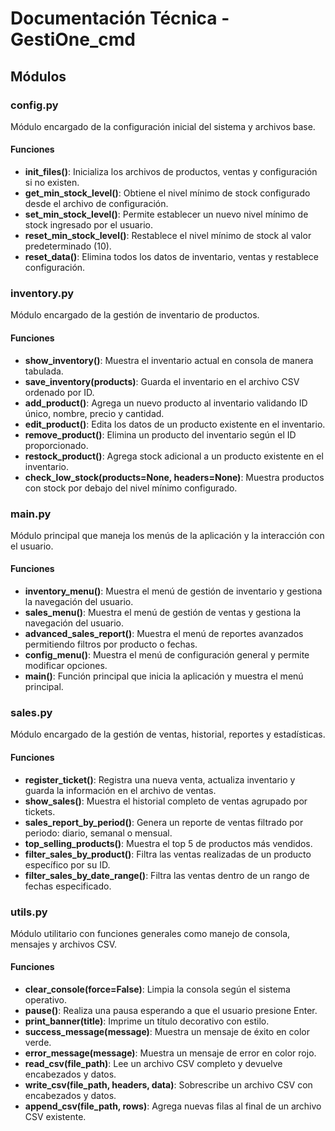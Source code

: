 # Documentación Técnica - GestiOne_cmd

## Módulos

### config.py
Módulo encargado de la configuración inicial del sistema y archivos base.

#### Funciones
- **init_files()**: Inicializa los archivos de productos, ventas y configuración si no existen.
- **get_min_stock_level()**: Obtiene el nivel mínimo de stock configurado desde el archivo de configuración.
- **set_min_stock_level()**: Permite establecer un nuevo nivel mínimo de stock ingresado por el usuario.
- **reset_min_stock_level()**: Restablece el nivel mínimo de stock al valor predeterminado (10).
- **reset_data()**: Elimina todos los datos de inventario, ventas y restablece configuración.


### inventory.py
Módulo encargado de la gestión de inventario de productos.

#### Funciones
- **show_inventory()**: Muestra el inventario actual en consola de manera tabulada.
- **save_inventory(products)**: Guarda el inventario en el archivo CSV ordenado por ID.
- **add_product()**: Agrega un nuevo producto al inventario validando ID único, nombre, precio y cantidad.
- **edit_product()**: Edita los datos de un producto existente en el inventario.
- **remove_product()**: Elimina un producto del inventario según el ID proporcionado.
- **restock_product()**: Agrega stock adicional a un producto existente en el inventario.
- **check_low_stock(products=None, headers=None)**: Muestra productos con stock por debajo del nivel mínimo configurado.


### main.py
Módulo principal que maneja los menús de la aplicación y la interacción con el usuario.

#### Funciones
- **inventory_menu()**: Muestra el menú de gestión de inventario y gestiona la navegación del usuario.
- **sales_menu()**: Muestra el menú de gestión de ventas y gestiona la navegación del usuario.
- **advanced_sales_report()**: Muestra el menú de reportes avanzados permitiendo filtros por producto o fechas.
- **config_menu()**: Muestra el menú de configuración general y permite modificar opciones.
- **main()**: Función principal que inicia la aplicación y muestra el menú principal.


### sales.py
Módulo encargado de la gestión de ventas, historial, reportes y estadísticas.

#### Funciones
- **register_ticket()**: Registra una nueva venta, actualiza inventario y guarda la información en el archivo de ventas.
- **show_sales()**: Muestra el historial completo de ventas agrupado por tickets.
- **sales_report_by_period()**: Genera un reporte de ventas filtrado por periodo: diario, semanal o mensual.
- **top_selling_products()**: Muestra el top 5 de productos más vendidos.
- **filter_sales_by_product()**: Filtra las ventas realizadas de un producto específico por su ID.
- **filter_sales_by_date_range()**: Filtra las ventas dentro de un rango de fechas especificado.


### utils.py
Módulo utilitario con funciones generales como manejo de consola, mensajes y archivos CSV.

#### Funciones
- **clear_console(force=False)**: Limpia la consola según el sistema operativo.
- **pause()**: Realiza una pausa esperando a que el usuario presione Enter.
- **print_banner(title)**: Imprime un título decorativo con estilo.
- **success_message(message)**: Muestra un mensaje de éxito en color verde.
- **error_message(message)**: Muestra un mensaje de error en color rojo.
- **read_csv(file_path)**: Lee un archivo CSV completo y devuelve encabezados y datos.
- **write_csv(file_path, headers, data)**: Sobrescribe un archivo CSV con encabezados y datos.
- **append_csv(file_path, rows)**: Agrega nuevas filas al final de un archivo CSV existente.
